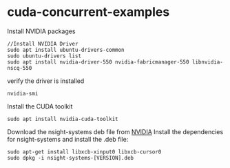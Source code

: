 # cuda-concurrent-examples

Install NVIDIA packages
```
//Install NVIDIA Driver
sudo apt install ubuntu-drivers-common
sudo ubuntu-drivers list 
sudo apt install nvidia-driver-550 nvidia-fabricmanager-550 libnvidia-nscq-550
```
verify the driver is installed
```
nvidia-smi
```
Install the CUDA toolkit
```
sudo apt install nvidia-cuda-toolkit
```
Download the nsight-systems deb file from [NVIDIA](https://developer.nvidia.com/nsight-systems/get-started)
Install the dependencies for nsight-systems and install the .deb file:
```
sudo apt-get install libxcb-xinput0 libxcb-cursor0
sudo dpkg -i nsight-systems-[VERSION].deb 
```